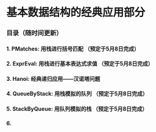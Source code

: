 # 基本数据结构的经典应用部分

### 目录（随时间更新）
#### 1. PMatches: 用栈进行括号匹配 （预定于5月8日完成）
#### 2. ExprEval: 用栈进行基本表达式求值 （预定于5月8日完成）
#### 3. Hanoi: 经典递归应用——汉诺塔问题 
#### 4. QueueByStack: 用栈模拟的队列 （预定于5月8日完成）
#### 5. StackByQueue: 用队列模拟的栈 （预定于5月8日完成）
#### 6. 
